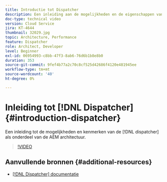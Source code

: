 ```yaml
---
title: Introductie tot Dispatcher
description: Een inleiding aan de mogelijkheden en de eigenschappen van de verzender als deel van de AEM architectuur.
doc-type: technical video
version: Cloud Service
jira: KT-4644
thumbnail: 32029.jpg
topic: Architecture, Performance
feature: Dispatcher
role: Architect, Developer
level: Beginner
exl-id: 06954993-c8bb-47f3-8ab6-76d6b1b8e8b0
duration: 353
source-git-commit: 9fef4b77a2c70c8cf525d42686f4120e481945ee
workflow-type: tm+mt
source-wordcount: '40'
ht-degree: 0%

---
```


# Inleiding tot [!DNL Dispatcher] {#introduction-dispatcher}

Een inleiding tot de mogelijkheden en kenmerken van de [!DNL dispatcher] als onderdeel van de AEM architectuur.

>[!VIDEO](https://video.tv.adobe.com/v/32029?quality=12&learn=on)

## Aanvullende bronnen {#additional-resources}

* [[!DNL Dispatcher] documentatie](https://experienceleague.adobe.com/docs/experience-manager-dispatcher/using/dispatcher.html)
